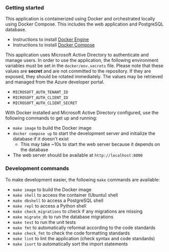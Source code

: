 ### Getting started
This application is containerized using Docker and orchestrated locally using Docker Compose. This includes the web application and PostgreSQL database.
- Instructions to install [Docker Engine](https://docs.docker.com/engine/install/)
- Instructions to install [Docker Compose](https://docs.docker.com/compose/install/)

This application uses Microsoft Active Directory to authenticate and manage users. In order to use the application, the following environment variables must be set in the `docker/env.secrets` file. Please note that these values are **secret** and are not committed to the repository. If they are exposed, they should be rotated immediately. The values may be retrieved and managed from the Azure developer portal.
- `MICROSOFT_AUTH_TENANT_ID`
- `MICROSOFT_AUTH_CLIENT_ID`
- `MICROSOFT_AUTH_CLIENT_SECRET`

With Docker installed and Microsoft Active Directory configured, use the following commands to get up and running:
- `make image` to build the Docker image
- `docker compose up` to start the development server and initialize the database if it doesn't exist
  * This may take ~10s to start the web server because it depends on the database
- The web server should be available at `http://localhost:8000`

### Development commands
To make development easier, the following `make` commands are available:
- `make image` to build the Docker image
- `make shell` to access the container (Ubuntu) shell
- `make dbshell` to access a PostgreSQL shell
- `make repl` to access a Python shell
- `make check_migrations` to check if any migrations are missing
- `make migrate_db` to run the database migrations
- `make test` to run the unit tests
- `make fmt` to automatically reformat according to the code standards
- `make check_fmt` to check the code formatting standards
- `make lint` to lint the application (check syntax and code standards)
- `make isort` to automatically sort the import statements
